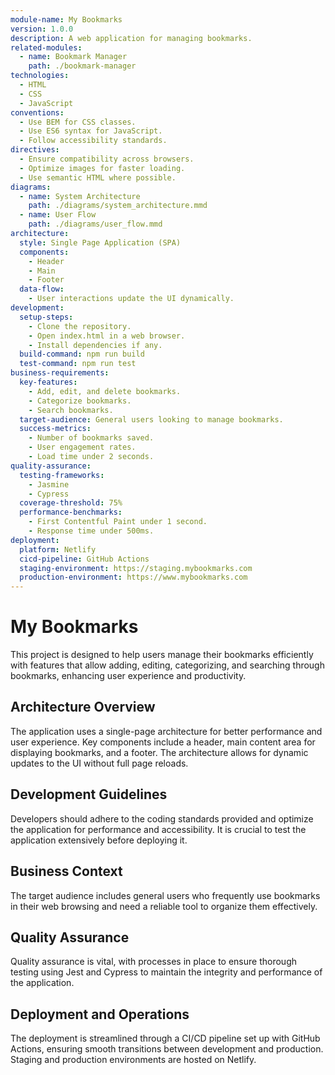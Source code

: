 ```yaml
---
module-name: My Bookmarks
version: 1.0.0
description: A web application for managing bookmarks.
related-modules:
  - name: Bookmark Manager
    path: ./bookmark-manager
technologies:
  - HTML
  - CSS
  - JavaScript
conventions:
  - Use BEM for CSS classes.
  - Use ES6 syntax for JavaScript.
  - Follow accessibility standards.
directives:
  - Ensure compatibility across browsers.
  - Optimize images for faster loading.
  - Use semantic HTML where possible.
diagrams:
  - name: System Architecture
    path: ./diagrams/system_architecture.mmd
  - name: User Flow
    path: ./diagrams/user_flow.mmd
architecture:
  style: Single Page Application (SPA)
  components:
    - Header
    - Main
    - Footer
  data-flow:
    - User interactions update the UI dynamically.
development:
  setup-steps:
    - Clone the repository.
    - Open index.html in a web browser.
    - Install dependencies if any.
  build-command: npm run build
  test-command: npm run test
business-requirements:
  key-features:
    - Add, edit, and delete bookmarks.
    - Categorize bookmarks.
    - Search bookmarks.
  target-audience: General users looking to manage bookmarks.
  success-metrics:
    - Number of bookmarks saved.
    - User engagement rates.
    - Load time under 2 seconds.
quality-assurance:
  testing-frameworks:
    - Jasmine
    - Cypress
  coverage-threshold: 75%
  performance-benchmarks:
    - First Contentful Paint under 1 second.
    - Response time under 500ms.
deployment:
  platform: Netlify
  cicd-pipeline: GitHub Actions
  staging-environment: https://staging.mybookmarks.com
  production-environment: https://www.mybookmarks.com
---
```


# My Bookmarks

This project is designed to help users manage their bookmarks efficiently with features that allow adding, editing, categorizing, and searching through bookmarks, enhancing user experience and productivity.

## Architecture Overview

The application uses a single-page architecture for better performance and user experience. Key components include a header, main content area for displaying bookmarks, and a footer. The architecture allows for dynamic updates to the UI without full page reloads.

## Development Guidelines

Developers should adhere to the coding standards provided and optimize the application for performance and accessibility. It is crucial to test the application extensively before deploying it.

## Business Context

The target audience includes general users who frequently use bookmarks in their web browsing and need a reliable tool to organize them effectively.

## Quality Assurance

Quality assurance is vital, with processes in place to ensure thorough testing using Jest and Cypress to maintain the integrity and performance of the application.

## Deployment and Operations

The deployment is streamlined through a CI/CD pipeline set up with GitHub Actions, ensuring smooth transitions between development and production. Staging and production environments are hosted on Netlify.
